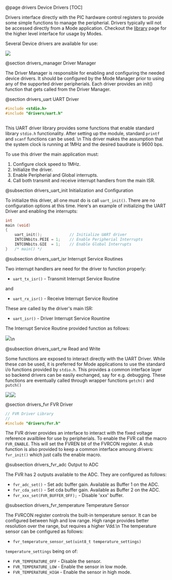 @page drivers Device Drivers
[TOC]

Drivers interface directly with the PIC hardware control registers to provide
some simple functions to manage the peripherial. Drivers typically will not be
accessed directly from a Mode application. Checkout the [library](#library)
page for the higher level interface for usage by Modes.

Several Device drivers are available for use:

![](driver-components.svg)

@section drivers_manager Driver Manager

The Driver Manager is responsible for enabling and configuring the needed device
drivers. It should be configured by the Mode Manager prior to using any of the
supported driver peripherials. Each driver provides an init() function that gets
called from the Driver Manager.


@section drivers_uart UART Driver

```c
#include <stdio.h>
#include "drivers/uart.h"
    
```

This UART driver library provides some functions that enable standard library
`stdio.h` functionality. After setting up the module, standard `printf` and
`scanf` functions can be used. \n
This driver makes the assumption that the system
clock is running at 1MHz and the desired baudrate is 9600 bps.

To use this driver the main application must:
1. Configure clock speed to 1MHz.
2. Initialize the driver.
3. Enable Peripherial and Global interrupts.
4. Call both transmit and receive interrupt handlers from the main ISR.


@subsection drivers_uart_init Initialization and Configuration

To initialize this driver, all one must do is call `uart_init()`. There are no
configuration options at this time. Here's an example of initializing the UART
Driver and enabling the interrupts:
```c
int
main (void)
{
    uart_init();            // Initialize UART driver
    INTCONbits.PEIE = 1;    // Enable Peripherial Interrupts
    INTCONbits.GIE  = 1;    // Enable Global Interrupts
}   /* main() */
```


@subsection drivers_uart_isr Interrupt Service Routines

Two interrupt handlers are need for the driver to function properly:
- `uart_tx_isr()` - Transmit Interrupt Service Routine

and 

- `uart_rx_isr()` - Receive Interrupt Service Routine

These are called by the driver's main ISR:
- `uart_isr()` - Driver Interrupt Service Rountine

The Interrupt Service Routine provided function as follows:

![](driver-uart-isr.svg)\n

@subsection drivers_uart_rw Read and Write

Some functions are exposed to interact directly with the UART Driver. While
these *can* be used, it is preferred for Mode applications to use the standard
i/o functions provided by `stdio.h`. This provides a common interface layer so
backend drivers can be easily exchanged, say for e.g. debugging. These functions
are eventually called through wrapper functions `getch()` and `putch()`

![](driver-uart-read.svg)![](driver-uart-write.svg)

@section drivers_fvr FVR Driver

```c
// FVR Driver Library
//
#include "drivers/fvr.h"
```

The FVR driver provides an interface to interact with the fixed voltage
reference availblee for use by peripherials. To enable the FVR call the macro
`FVR_ENABLE`. This will set the FVREN bit of the FVRCON register. A stub
function is also provided to keep a common interface amoung drivers:
`fvr_init()` which just calls the enable macro.

@subsection drivers_fvr_adc Output to ADC

The FVR has 2 outputs available to the ADC. They are configured as follows:
- `fvr_adc_set()` - Set adc buffer gain. Available as Buffer 1 on the ADC.
- `fvr_cda_set()` - Set cda buffer gain. Available as Buffer 2 on the ADC.
- `fvr_xxx_set(FVR_BUFFER_OFF);` - Disable 'xxx' buffer.

@subsection drivers_fvr_temperature Temperature Sensor

The FVRCON register controls the built-in temperature sensor. It can be
configured between high and low range. High range provides better resolution
over the range, but requires a higher Vdd.\n
The temperature sensor can be configured as follows:
- `fvr_temperature_sensor_set(uint8_t temperature_settings)`

`temperature_settings` being on of:
- `FVR_TEMPERATURE_OFF` - Disable the sensor.
- `FVR_TEMPERATURE_LOW` - Enable the sensor in low mode.
- `FVR_TEMPERATURE_HIGH` - Enable the sensor in high mode.